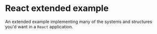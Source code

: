 # React extended example

An extended example implementing many of the systems and structures you'd want in a `React` application.
